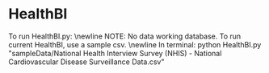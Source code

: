 # HealthBI

To run HealthBI.py:
\newline
NOTE: No data working database. To run current HealthBI, use a sample csv.
\newline
In terminal: python HealthBI.py "sampleData/National Health Interview Survey (NHIS) - National Cardiovascular Disease Surveillance Data.csv"
